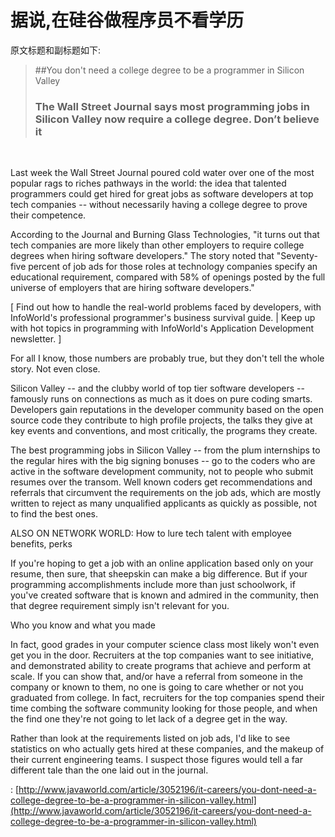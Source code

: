 # 据说,在硅谷做程序员不看学历

原文标题和副标题如下:

> ##You don't need a college degree to be a programmer in Silicon Valley
> ### The Wall Street Journal says most programming jobs in Silicon Valley now require a college degree. Don’t believe it

<br/>


Last week the Wall Street Journal poured cold water over one of the most popular rags to riches pathways in the world: the idea that talented programmers could get hired for great jobs as software developers at top tech companies -- without necessarily having a college degree to prove their competence.


According to the Journal and Burning Glass Technologies, "it turns out that tech companies are more likely than other employers to require college degrees when hiring software developers." The story noted that "Seventy-five percent of job ads for those roles at technology companies specify an educational requirement, compared with 58% of openings posted by the full universe of employers that are hiring software developers."

[ Find out how to handle the real-world problems faced by developers, with InfoWorld's professional programmer's business survival guide. | Keep up with hot topics in programming with InfoWorld's Application Development newsletter. ]


For all I know, those numbers are probably true, but they don't tell the whole story. Not even close.

Silicon Valley -- and the clubby world of top tier software developers -- famously runs on connections as much as it does on pure coding smarts. Developers gain reputations in the developer community based on the open source code they contribute to high profile projects, the talks they give at key events and conventions, and most critically, the programs they create.


The best programming jobs in Silicon Valley -- from the plum internships to the regular hires with the big signing bonuses -- go to the coders who are active in the software development community, not to people who submit resumes over the transom. Well known coders get recommendations and referrals that circumvent the requirements on the job ads, which are mostly written to reject as many unqualified applicants as quickly as possible, not to find the best ones.

ALSO ON NETWORK WORLD: How to lure tech talent with employee benefits, perks

If you're hoping to get a job with an online application based only on your resume, then sure, that sheepskin can make a big difference. But if your programming accomplishments include more than just schoolwork, if you've created software that is known and admired in the community, then that degree requirement simply isn't relevant for you.

Who you know and what you made

In fact, good grades in your computer science class most likely won't even get you in the door. Recruiters at the top companies want to see initiative, and demonstrated ability to create programs that achieve and perform at scale. If you can show that, and/or have a referral from someone in the company or known to them, no one is going to care whether or not you graduated from college. In fact, recruiters for the top companies spend their time combing the software community looking for those people, and when the find one they're not going to let lack of a degree get in the way.

Rather than look at the requirements listed on job ads, I'd like to see statistics on who actually gets hired at these companies, and the makeup of their current engineering teams. I suspect those figures would tell a far different tale than the one laid out in the journal.







: [http://www.javaworld.com/article/3052196/it-careers/you-dont-need-a-college-degree-to-be-a-programmer-in-silicon-valley.html](http://www.javaworld.com/article/3052196/it-careers/you-dont-need-a-college-degree-to-be-a-programmer-in-silicon-valley.html)